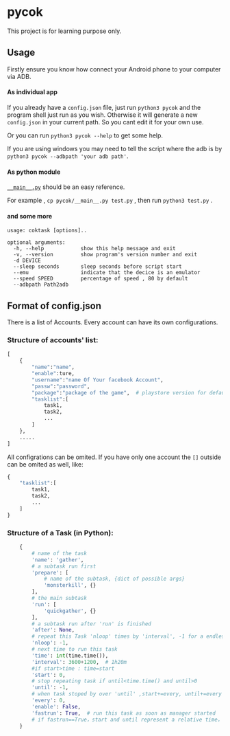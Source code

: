 # pycok

This project is for learning purpose only.

## Usage

Firstly ensure you know how connect your Android phone to your computer via ADB.

#### As individual app

If you already have a `config.json` file, just run `python3 pycok` and the program shell just run as you wish. Otherwise it will generate a new `config.json` in your current path. So you cant edit it for your own use.

Or you can run `python3 pycok --help` to get some help. 

If you are using windows you may need to tell the script where the adb is by `python3 pycok --adbpath 'your adb path'`.

#### As python module
[`__main__.py`](pycok/__main__.py) should be an easy reference.

For example , `cp pycok/__main__.py test.py` , then run `python3 test.py` .

#### and some more
```
usage: coktask [options]..

optional arguments:
  -h, --help            show this help message and exit
  -v, --version         show program's version number and exit
  -d DEVICE 
  --sleep seconds       sleep seconds before script start
  --emu                 indicate that the decice is an emulator
  --speed SPEED         percentage of speed , 80 by default
  --adbpath Path2adb
```

## Format of config.json

There is a list of Accounts. Every account can have its own configurations.

### Structure of accounts' list:
```python
[
    {
        "name":"name",
        "enable":ture,
        "username":"name Of Your facebook Account",
        "passw":"password",
        "package":"package of the game",  # playstore version for default
        "tasklist":[
            task1,
            task2,
            ...
        ]
    },
    .....
]
```
All configrations can be omited.
If you have only one account the `[]` outside can be omited as well, like:

```python
{
    "tasklist":[
        task1,
        task2,
        ...
    ]
}
```

### Structure of a Task (in Python):
```python
    {
        # name of the task
        'name': 'gather',
        # a subtask run first
        'prepare': [
            # name of the subtask, {dict of possible args}
            'monsterkill', {}
        ],
        # the main subtask
        'run': [
            'quickgather', {}
        ],
        # a subtask run after 'run' is finished
        'after': None,
        # repeat this Task 'nloop' times by 'interval', -1 for a endless loop
        'nloop': -1,
        # next time to run this task
        'time': int(time.time()),
        'interval': 3600+1200,  # 1h20m
        #if start>time : time=start
        'start': 0,
        # stop repeating task if until<time.time() and until>0
        'until': -1,
        # when task stoped by over 'until' ,start+=every, until+=every
        'every': 0,
        'enable': False,
        'fastrun': True,  # run this task as soon as manager started
        # if fastrun==True，start and until represent a relative time，or it represent a absolute time
    }
```

